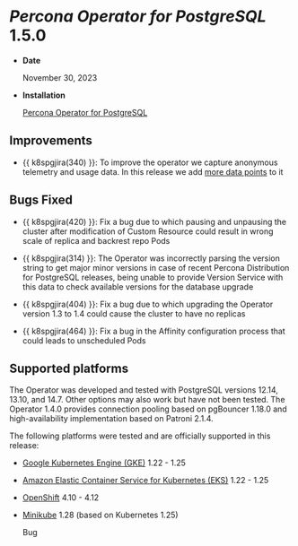 # *Percona Operator for PostgreSQL* 1.5.0

* **Date**

    November 30, 2023

* **Installation**

    [Percona Operator for PostgreSQL](../index.md#installation-guides)

## Improvements

* {{ k8spgjira(340) }}: To improve the operator we capture anonymous telemetry and usage data. In this release we add [more data points](../telemetry.md) to it

## Bugs Fixed

* {{ k8spgjira(420) }}: Fix a bug due to which pausing and unpausing the cluster after modification of Custom Resource could result in wrong scale of replica and backrest repo Pods

* {{ k8spgjira(314) }}: The Operator was incorrectly parsing the version string to get major minor versions in case of recent Percona Distribution for PostgreSQL releases, being unable to provide Version Service with this data to check available versions for the database upgrade
  
* {{ k8spgjira(404) }}: Fix a bug due to which upgrading the Operator version 1.3 to 1.4 could cause the cluster to have no replicas

* {{ k8spgjira(464) }}: Fix a bug in the Affinity configuration process that could leads to unscheduled Pods

## Supported platforms

The Operator was developed and tested with PostgreSQL versions 12.14, 13.10, and 14.7. Other options may also work but have not been tested. The Operator 1.4.0 provides connection pooling based on pgBouncer 1.18.0 and high-availability implementation based on Patroni 2.1.4.

The following platforms were tested and are officially supported in this release:


* [Google Kubernetes Engine (GKE)](https://cloud.google.com/kubernetes-engine) 1.22 - 1.25

* [Amazon Elastic Container Service for Kubernetes (EKS)](https://aws.amazon.com) 1.22 - 1.25

* [OpenShift](https://www.redhat.com/en/technologies/cloud-computing/openshift) 4.10 - 4.12

* [Minikube](https://minikube.sigs.k8s.io/docs/) 1.28 (based on Kubernetes 1.25)


	Bug	
